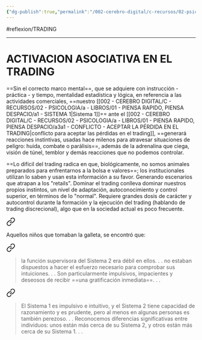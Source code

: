 ```yaml
---
{"dg-publish":true,"permalink":"/002-cerebro-digital/c-recursos/02-psicologia/a-libros/01-piensa-rapido-piensa-despacio/d1a-activacion-asociativa-en-el-trading/"}
---
```


#reflexion/TRADING 

---
# ACTIVACION ASOCIATIVA EN EL TRADING
==Sin el correcto marco mental==, que se adquiere con instrucción - práctica - y tiempo, mentalidad estadística y lógica, en referencia a las actividades comerciales, ==nuestro [[002 - CEREBRO DIGITAL/C - RECURSOS/02 - PSICOLOGIA/a - LIBROS/01 - PIENSA RAPIDO, PIENSA DESPACIO/a1 - SISTEMA 1\|Sistema 1]]== ante el [[002 - CEREBRO DIGITAL/C - RECURSOS/02 - PSICOLOGIA/a - LIBROS/01 - PIENSA RAPIDO, PIENSA DESPACIO/a3a1 - CONFLICTO - ACEPTAR LA PÉRDIDA EN EL TRADING\|conflicto para aceptar las pérdidas en el trading]], ==generará reacciones instintivas, usadas hace milenos para atravesar situaciones de peligro: huida, combate o parálisis==, además de la adrenalina que ciega, visión de túnel, temblor y demás reacciones que no podemos controlar.

==Lo difícil del trading radica en que, biológicamente, no somos animales preparados para enfrentarnos a la bolsa e valores==; los institucionales utilizan lo saben y usan esta información a su favor. Generando escenarios que atrapan a los "retails". Dominar el trading conlleva dominar nuestros propios instintos, un nivel de adaptación, autoconocimiento y control superior, en términos de lo "normal". Requiere grandes dosis de carácter y autocontrol durante la formación y la ejecución del trading (hablando de trading discrecional), algo que en la sociedad actual es poco frecuente.


<div class="transclusion internal-embed is-loaded"><a class="markdown-embed-link" href="/002-cerebro-digital/c-recursos/02-psicologia/a-libros/01-piensa-rapido-piensa-despacio/a2c3-sistema-2-autocontrol-e-inteligencia/#d3e551" aria-label="Open link"><svg xmlns="http://www.w3.org/2000/svg" width="24" height="24" viewBox="0 0 24 24" fill="none" stroke="currentColor" stroke-width="2" stroke-linecap="round" stroke-linejoin="round" class="svg-icon lucide-link"><path d="M10 13a5 5 0 0 0 7.54.54l3-3a5 5 0 0 0-7.07-7.07l-1.72 1.71"></path><path d="M14 11a5 5 0 0 0-7.54-.54l-3 3a5 5 0 0 0 7.07 7.07l1.71-1.71"></path></svg></a><div class="markdown-embed">



Aquellos niños que tomaban la galleta, se encontró que: 

</div></div>


<div class="transclusion internal-embed is-loaded"><a class="markdown-embed-link" href="/002-cerebro-digital/c-recursos/02-psicologia/a-libros/01-piensa-rapido-piensa-despacio/a2c3-sistema-2-autocontrol-e-inteligencia/#b7d8e4" aria-label="Open link"><svg xmlns="http://www.w3.org/2000/svg" width="24" height="24" viewBox="0 0 24 24" fill="none" stroke="currentColor" stroke-width="2" stroke-linecap="round" stroke-linejoin="round" class="svg-icon lucide-link"><path d="M10 13a5 5 0 0 0 7.54.54l3-3a5 5 0 0 0-7.07-7.07l-1.72 1.71"></path><path d="M14 11a5 5 0 0 0-7.54-.54l-3 3a5 5 0 0 0 7.07 7.07l1.71-1.71"></path></svg></a><div class="markdown-embed">



>la función supervisora del Sistema 2 era débil en ellos. . .
>no estaban dispuestos a hacer el esfuerzo necesario para comprobar sus intuiciones. . .
>Son particularmente impulsivos, impacientes y deseosos de recibir ==una gratificación inmediata==. . .

</div></div>


<div class="transclusion internal-embed is-loaded"><a class="markdown-embed-link" href="/002-cerebro-digital/c-recursos/02-psicologia/a-libros/01-piensa-rapido-piensa-despacio/a2c3-sistema-2-autocontrol-e-inteligencia/#8d53a9" aria-label="Open link"><svg xmlns="http://www.w3.org/2000/svg" width="24" height="24" viewBox="0 0 24 24" fill="none" stroke="currentColor" stroke-width="2" stroke-linecap="round" stroke-linejoin="round" class="svg-icon lucide-link"><path d="M10 13a5 5 0 0 0 7.54.54l3-3a5 5 0 0 0-7.07-7.07l-1.72 1.71"></path><path d="M14 11a5 5 0 0 0-7.54-.54l-3 3a5 5 0 0 0 7.07 7.07l1.71-1.71"></path></svg></a><div class="markdown-embed">



>El Sistema 1 es impulsivo e intuitivo, y el Sistema 2 tiene capacidad de razonamiento y es prudente, pero al menos en algunas personas es también perezoso. . . Reconocemos diferencias significativas entre individuos: unos están más cerca de su Sistema 2, y otros están más cerca de su Sistema 1. . .

</div></div>

